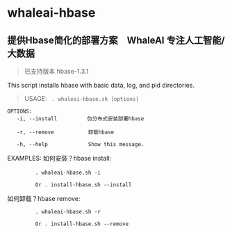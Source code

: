 # whaleai-hbase

## 提供Hbase简化的部署方案　WhaleAI 专注人工智能/大数据

>已支持版本 hbase-1.3.1

This script installs hbase  with basic data, log, and pid directories.

> USAGE: ``` . whaleai-hbase.sh [options]```

```
OPTIONS:
   -i, --install　        伪分布式安装部署hbase

   -r, --remove           卸载hbase

   -h, --help             Show this message.
```

EXAMPLES:
  如何安装？hbase install:
```
		 . whaleai-hbase.sh -i　

		 Or . install-hbase.sh --install
```
  如何卸载？hbase remove:

```
		 . whaleai-hbase.sh -r

		 Or . install-hbase.sh --remove
```
